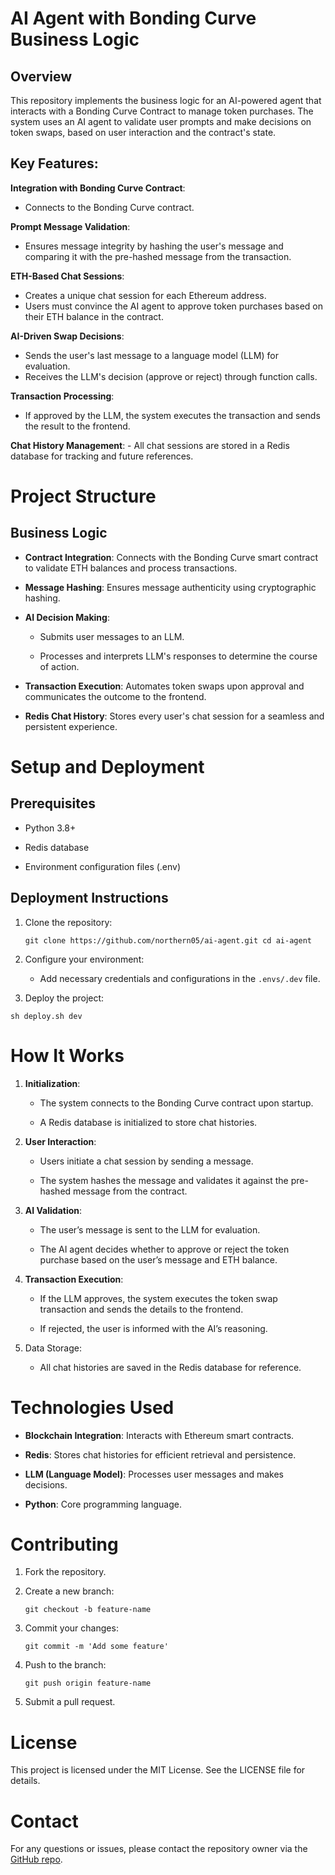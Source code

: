 # AI Agent with Bonding Curve Business Logic

## Overview

This repository implements the business logic for an AI-powered agent that interacts with a Bonding Curve Contract to manage token purchases. The system uses an AI agent to validate user prompts and make decisions on token swaps, based on user interaction and the contract's state.

## Key Features:

**Integration with Bonding Curve Contract**:
- Connects to the Bonding Curve contract.

**Prompt Message Validation**: 
- Ensures message integrity by hashing the user's message and comparing it with the pre-hashed message from the transaction.

**ETH-Based Chat Sessions**:
- Creates a unique chat session for each Ethereum address.
- Users must convince the AI agent to approve token purchases based on their ETH balance in the contract.

**AI-Driven Swap Decisions**:
- Sends the user's last message to a language model (LLM) for evaluation.
- Receives the LLM's decision (approve or reject) through function calls.

**Transaction Processing**:
- If approved by the LLM, the system executes the transaction and sends the result to the frontend.

**Chat History Management**: 
    - All chat sessions are stored in a Redis database for tracking and future references.

# Project Structure

## Business Logic

- **Contract Integration**: Connects with the Bonding Curve smart contract to validate ETH balances and process transactions.

- **Message Hashing**: Ensures message authenticity using cryptographic hashing.

- **AI Decision Making**:

  - Submits user messages to an LLM.

  - Processes and interprets LLM's responses to determine the course of action.

- **Transaction Execution**: Automates token swaps upon approval and communicates the outcome to the frontend.

- **Redis Chat History**: Stores every user's chat session for a seamless and persistent experience.

# Setup and Deployment

## Prerequisites

- Python 3.8+

- Redis database

- Environment configuration files (.env)

## Deployment Instructions

1. Clone the repository:

    `git clone https://github.com/northern05/ai-agent.git
    cd ai-agent`

2. Configure your environment:

   - Add necessary credentials and configurations in the `.envs/.dev` file.

3. Deploy the project:

`sh deploy.sh dev`

# How It Works

1. **Initialization**:

    - The system connects to the Bonding Curve contract upon startup.

    - A Redis database is initialized to store chat histories.

2. **User Interaction**:

    - Users initiate a chat session by sending a message.

    - The system hashes the message and validates it against the pre-hashed message from the contract.

3. **AI Validation**:

    - The user’s message is sent to the LLM for evaluation.

    - The AI agent decides whether to approve or reject the token purchase based on the user’s message and ETH balance.

4. **Transaction Execution**:

    - If the LLM approves, the system executes the token swap transaction and sends the details to the frontend.

    - If rejected, the user is informed with the AI’s reasoning.

5. Data Storage:

    - All chat histories are saved in the Redis database for reference.

# Technologies Used

- **Blockchain Integration**: Interacts with Ethereum smart contracts.

- **Redis**: Stores chat histories for efficient retrieval and persistence.

- **LLM (Language Model)**: Processes user messages and makes decisions.

- **Python**: Core programming language.

# Contributing

1. Fork the repository.

2. Create a new branch:

    `git checkout -b feature-name`

3. Commit your changes:

    `git commit -m 'Add some feature'`

4. Push to the branch:

    `git push origin feature-name`

5. Submit a pull request.

# License

This project is licensed under the MIT License. See the LICENSE file for details.

# Contact

For any questions or issues, please contact the repository owner via the [GitHub repo](https://github.com/northern05/ai-agent).